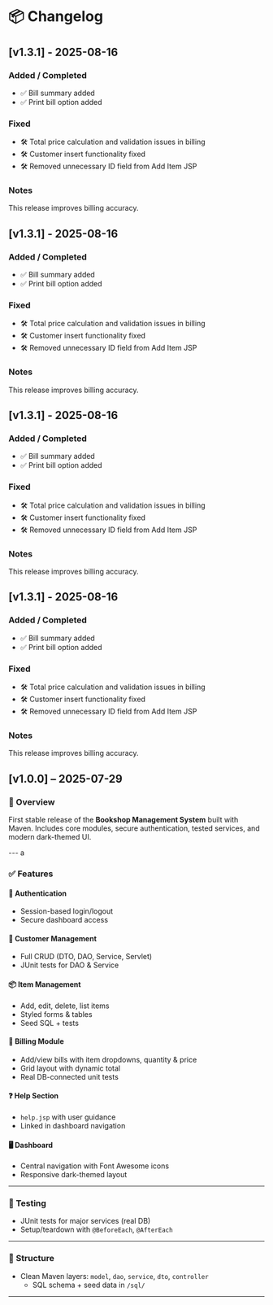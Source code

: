 # 📦 Changelog
## [v1.3.1] - 2025-08-16

### Added / Completed
- ✅ Bill summary added
- ✅ Print bill option added

### Fixed
- 🛠 Total price calculation and validation issues in billing
- 🛠 Customer insert functionality fixed
- 🛠 Removed unnecessary ID field from Add Item JSP



### Notes
This release improves billing accuracy.

## [v1.3.1] - 2025-08-16

### Added / Completed
- ✅ Bill summary added
- ✅ Print bill option added

### Fixed
- 🛠 Total price calculation and validation issues in billing
- 🛠 Customer insert functionality fixed
- 🛠 Removed unnecessary ID field from Add Item JSP



### Notes
This release improves billing accuracy.


## [v1.3.1] - 2025-08-16

### Added / Completed
- ✅ Bill summary added
- ✅ Print bill option added

### Fixed
- 🛠 Total price calculation and validation issues in billing
- 🛠 Customer insert functionality fixed
- 🛠 Removed unnecessary ID field from Add Item JSP



### Notes
This release improves billing accuracy.



## [v1.3.1] - 2025-08-16

### Added / Completed
- ✅ Bill summary added
- ✅ Print bill option added

### Fixed
- 🛠 Total price calculation and validation issues in billing
- 🛠 Customer insert functionality fixed
- 🛠 Removed unnecessary ID field from Add Item JSP



### Notes
This release improves billing accuracy.



## [v1.0.0] – 2025-07-29

### 🚀 Overview
First stable release of the **Bookshop Management System** built with Maven. Includes core modules, secure authentication, tested services, and modern dark-themed UI.

--- a

### ✅ Features

#### 🔐 Authentication
- Session-based login/logout
- Secure dashboard access

#### 👤 Customer Management
- Full CRUD (DTO, DAO, Service, Servlet)
- JUnit tests for DAO & Service

#### 📦 Item Management
- Add, edit, delete, list items
- Styled forms & tables
- Seed SQL + tests

#### 🧾 Billing Module
- Add/view bills with item dropdowns, quantity & price
- Grid layout with dynamic total
- Real DB-connected unit tests

#### ❓ Help Section
- `help.jsp` with user guidance
- Linked in dashboard navigation

#### 🖥️ Dashboard
- Central navigation with Font Awesome icons
- Responsive dark-themed layout

---

### 🧪 Testing
- JUnit tests for major services (real DB)
- Setup/teardown with `@BeforeEach`, `@AfterEach`

---

### 📂 Structure
- Clean Maven layers: `model`, `dao`, `service`, `dto`, `controller`
  - SQL schema + seed data in `/sql/`

---


